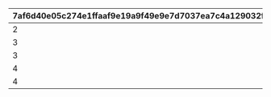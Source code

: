 |7af6d40e05c274e1ffaaf9e19a9f49e9e7d7037ea7c4a129032f8e440633d58d|94c847bcf8d4a5c310fb361a63850cab8c622e1d1df9c572524812c44a371211|35056480f2e98486cdec1203863285ae557f096fc022bcffc50e34dea09468a9|e4ba910d127e437bc566d6128ee23392ea0f9b511fbb359542c9477f446f268a|
| --- | --- | --- | --- |
|2|1|50000|0|
|3|1|100000|0|
|3|2|200000|0|
|4|1|200000|0|
|4|2|400000|0|